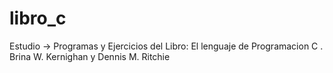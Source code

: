 # libro_c
Estudio -> Programas y Ejercicios del Libro: El lenguaje de Programacion C . Brina W. Kernighan y Dennis M. Ritchie
